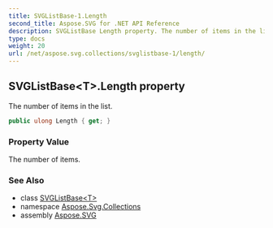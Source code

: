 ```yaml
---
title: SVGListBase-1.Length
second_title: Aspose.SVG for .NET API Reference
description: SVGListBase Length property. The number of items in the list
type: docs
weight: 20
url: /net/aspose.svg.collections/svglistbase-1/length/
---
```

## SVGListBase&lt;T&gt;.Length property

The number of items in the list.

```csharp
public ulong Length { get; }
```

### Property Value

The number of items.

### See Also

* class [SVGListBase&lt;T&gt;](../)
* namespace [Aspose.Svg.Collections](../../../aspose.svg.collections/)
* assembly [Aspose.SVG](../../../)
